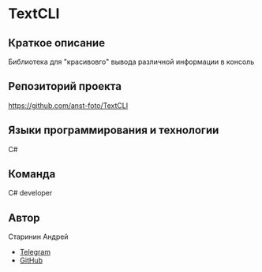 # TextCLI

## Краткое описание
Библиотека для "красивовго" вывода различной информации в консоль

## Репозиторий проекта
https://github.com/anst-foto/TextCLI

## Языки программирования и технологии
C#

## Команда
C# developer

## Автор
Старинин Андрей

- [Telegram](https://t.me/anst_foto)
- [GitHub](https://github.com/anst-foto)